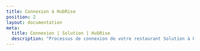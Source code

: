 ```yaml
---
title: Connexion à HubRise
position: 2
layout: documentation
meta:
  title: Connexion | Solution | HubRise
  description: "Processus de connexion de votre restaurant Solution à HubRise : liste des éléments à fournir et étapes à suivre pour recevoir vos commandes Solution dans votre solution d'encaissement."
---
```

